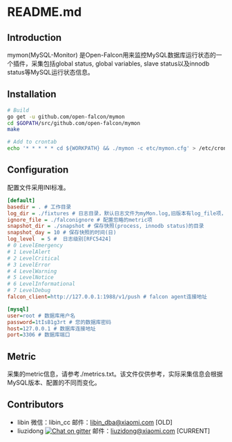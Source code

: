 # README.md

## Introduction

mymon(MySQL-Monitor) 是Open-Falcon用来监控MySQL数据库运行状态的一个插件，采集包括global status, global variables, slave status以及innodb status等MySQL运行状态信息。

## Installation

```bash
# Build
go get -u github.com/open-falcon/mymon
cd $GOPATH/src/github.com/open-falcon/mymon
make

# Add to crontab
echo '* * * * * cd ${WORKPATH} && ./mymon -c etc/mymon.cfg' > /etc/cron.d/mymon
```

## Configuration

配置文件采用INI标准。 

```ini
[default]
basedir = . # 工作目录
log_dir = ./fixtures # 日志目录，默认日志文件为myMon.log,旧版本有log_file项，如果同时设置了，会优先采用log_file
ignore_file = ./falconignore # 配置忽略的metric项
snapshot_dir = ./snapshot # 保存快照(process, innodb status)的目录
snapshot_day = 10 # 保存快照的时间(日)
log_level  = 5 #  日志级别[RFC5424]
# 0 LevelEmergency
# 1 LevelAlert
# 2 LevelCritical
# 3 LevelError
# 4 LevelWarning
# 5 LevelNotice
# 6 LevelInformational
# 7 LevelDebug
falcon_client=http://127.0.0.1:1988/v1/push # falcon agent连接地址

[mysql]
user=root # 数据库用户名
password=1tIsB1g3rt # 您的数据库密码
host=127.0.0.1 # 数据库连接地址
port=3306 # 数据库端口
```

## Metric

采集的metric信息，请参考./metrics.txt。该文件仅供参考，实际采集信息会根据MySQL版本、配置的不同而变化。

## Contributors

* libin 微信：libin_cc 邮件：libin_dba@xiaomi.com [OLD]
* liuzidong [![Chat on gitter](https://badges.gitter.im/gitterHQ/gitter.png)](https://gitter.im/sylzd) 邮件：liuzidong@xiaomi.com [CURRENT]
